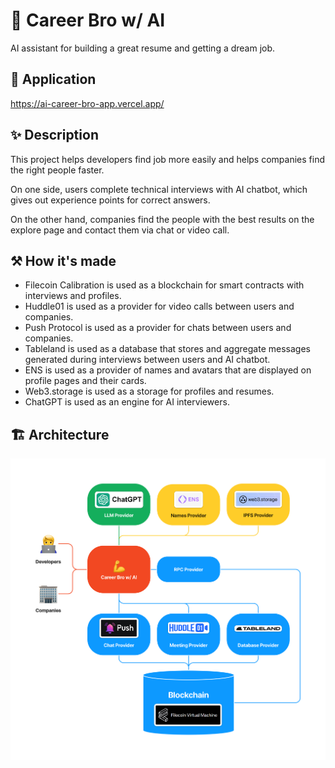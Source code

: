 # 💪 Career Bro w/ AI

AI assistant for building a great resume and getting a dream job.

## 🔗 Application

https://ai-career-bro-app.vercel.app/

## ✨ Description

This project helps developers find job more easily and helps companies find the right people faster.

On one side, users complete technical interviews with AI chatbot, which gives out experience points for correct answers.

On the other hand, companies find the people with the best results on the explore page and contact them via chat or video call.

## ⚒️ How it's made

- Filecoin Calibration is used as a blockchain for smart contracts with interviews and profiles.
- Huddle01 is used as a provider for video calls between users and companies.
- Push Protocol is used as a provider for chats between users and companies.
- Tableland is used as a database that stores and aggregate messages generated during interviews between users and AI chatbot.
- ENS is used as a provider of names and avatars that are displayed on profile pages and their cards.
- Web3.storage is used as a storage for profiles and resumes.
- ChatGPT is used as an engine for AI interviewers.

## 🏗️ Architecture

![Architecture](architecture.png)
